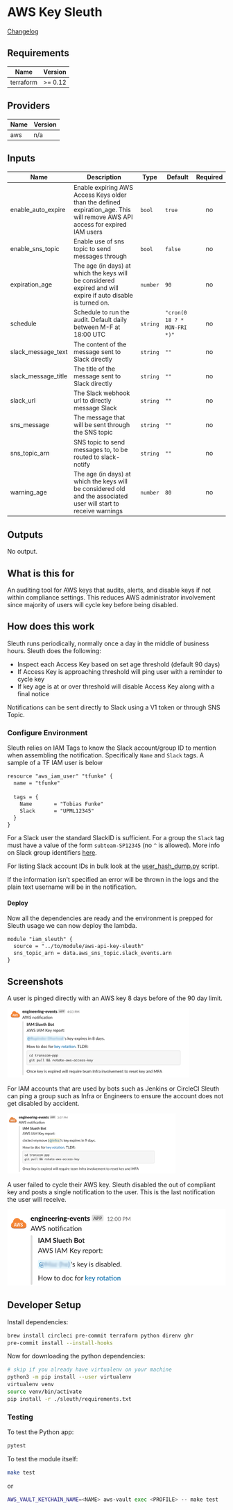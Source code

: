 # AWS Key Sleuth

[Changelog](./CHANGELOG.md)

<!-- markdownlint-disable MD013 MD033  -->
<!-- BEGINNING OF PRE-COMMIT-TERRAFORM DOCS HOOK -->

## Requirements

| Name      | Version |
| --------- | ------- |
| terraform | >= 0.12 |

## Providers

| Name | Version |
| ---- | ------- |
| aws  | n/a     |

## Inputs

| Name                | Description                                                                                                                  | Type     | Default                      | Required |
| ------------------- | ---------------------------------------------------------------------------------------------------------------------------- | -------- | ---------------------------- | :------: |
| enable_auto_expire  | Enable expiring AWS Access Keys older than the defined expiration_age. This will remove AWS API access for expired IAM users | `bool`   | `true`                       |    no    |
| enable_sns_topic    | Enable use of sns topic to send messages through                                                                             | `bool`   | `false`                      |    no    |
| expiration_age      | The age (in days) at which the keys will be considered expired and will expire if auto disable is turned on.                 | `number` | `90`                         |    no    |
| schedule            | Schedule to run the audit. Default daily between M-F at 18:00 UTC                                                            | `string` | `"cron(0 18 ? * MON-FRI *)"` |    no    |
| slack_message_text  | The content of the message sent to Slack directly                                                                            | `string` | `""`                         |    no    |
| slack_message_title | The title of the message sent to Slack directly                                                                              | `string` | `""`                         |    no    |
| slack_url           | The Slack webhook url to directly message Slack                                                                              | `string` | `""`                         |    no    |
| sns_message         | The message that will be sent through the SNS topic                                                                          | `string` | `""`                         |    no    |
| sns_topic_arn       | SNS topic to send messages to, to be routed to slack-notify                                                                  | `string` | `""`                         |    no    |
| warning_age         | The age (in days) at which the keys will be considered old and the associated user will start to receive warnings            | `number` | `80`                         |    no    |

## Outputs

No output.

<!-- END OF PRE-COMMIT-TERRAFORM DOCS HOOK -->

## What is this for

An auditing tool for AWS keys that audits, alerts, and disable keys if not within compliance settings. This reduces AWS administrator involvement since majority of users will cycle key before being disabled.

## How does this work

Sleuth runs periodically, normally once a day in the middle of business hours. Sleuth does the following:

- Inspect each Access Key based on set age threshold (default 90 days)
- If Access Key is approaching threshold will ping user with a reminder to cycle key
- If key age is at or over threshold will disable Access Key along with a final notice

Notifications can be sent directly to Slack using a V1 token or through SNS Topic.

### Configure Environment

Sleuth relies on IAM Tags to know the Slack account/group ID to mention when assembling the notification. Specifically `Name` and `Slack` tags. A sample of a TF IAM user is below

```hcl
resource "aws_iam_user" "tfunke" {
  name = "tfunke"

  tags = {
    Name       = "Tobias Funke"
    Slack      = "UPML12345"
  }
}
```

For a Slack user the standard SlackID is sufficient. For a group the `Slack` tag must have a value of the form `subteam-SP12345` (no `^` is allowed). More info on Slack group identifiers [here](https://api.slack.com/reference/surfaces/formatting#mentioning-groups).

For listing Slack account IDs in bulk look at the [user_hash_dump.py](./scripts/user_hash_dump.py) script.

If the information isn't specified an error will be thrown in the logs and the plain text username will be in the notification.

#### Deploy

Now all the dependencies are ready and the environment is prepped for Sleuth usage we can now deploy the lambda.

```hcl
module "iam_sleuth" {
  source = "../to/module/aws-api-key-sleuth"
  sns_topic_arn = data.aws_sns_topic.slack_events.arn
}
```

## Screenshots

A user is pinged directly with an AWS key 8 days before of the 90 day limit.

<img src="docs/media/readme/mention.png" style="zoom:41%;" />

For IAM accounts that are used by bots such as Jenkins or CircleCI Sleuth can ping a group such as Infra or Engineers to ensure the account does not get disabled by accident.

<img src="docs/media/readme/group.png" style="zoom:38%;" />

A user failed to cycle their AWS key. Sleuth disabled the out of compliant key and posts a single notification to the user. This is the last notification the user will receive.

<img src="docs/media/readme/disable.png" style="zoom:59%;" />

## Developer Setup

Install dependencies:

```sh
brew install circleci pre-commit terraform python direnv ghr
pre-commit install --install-hooks
```

Now for downloading the python dependencies:

```sh
# skip if you already have virtualenv on your machine
python3 -m pip install --user virtualenv
virtualenv venv
source venv/bin/activate
pip install -r ./sleuth/requirements.txt
```

### Testing

To test the Python app:

```sh
pytest
```

To test the module itself:

```sh
make test
```

or

```sh
AWS_VAULT_KEYCHAIN_NAME=<NAME> aws-vault exec <PROFILE> -- make test
```
